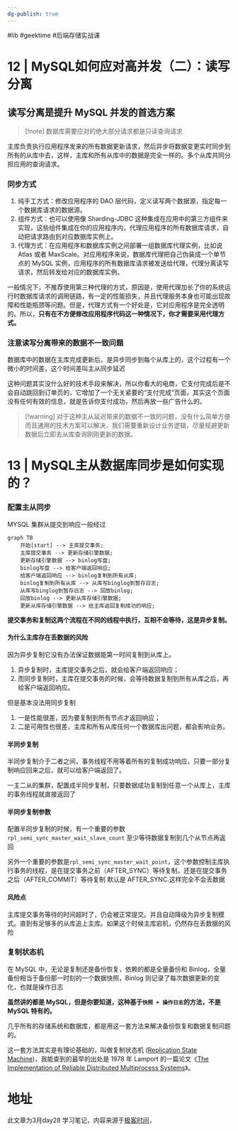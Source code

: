 ```yaml
---
dg-publish: true
---
```


#lib #geektime #后端存储实战课 

# 12 | MySQL如何应对高并发（二）：读写分离


## 读写分离是提升 MySQL 并发的首选方案

> [!note] 数据库需要应对的绝大部分请求都是只读查询请求

主库负责执行应用程序发来的所有数据更新请求，然后异步将数据变更实时同步到所有的从库中去，这样，主库和所有从库中的数据是完全一样的。多个从库共同分担应用的查询请求。

### 同步方式

1. 纯手工方式：修改应用程序的 DAO 层代码，定义读写两个数据源，指定每一个数据库请求的数据源。
2. 组件方式：也可以使用像 Sharding-JDBC 这种集成在应用中的第三方组件来实现，这些组件集成在你的应用程序内，代理应用程序的所有数据库请求，自动把请求路由到对应数据库实例上。
3. 代理方式：在应用程序和数据库实例之间部署一组数据库代理实例，比如说 Atlas 或者 MaxScale。对应用程序来说，数据库代理把自己伪装成一个单节点的 MySQL 实例，应用程序的所有数据库请求被发送给代理，代理分离读写请求，然后转发给对应的数据库实例。

一般情况下，不推荐使用第三种代理的方式，原因是，使用代理加长了你的系统运行时数据库请求的调用链路，有一定的性能损失，并且代理服务本身也可能出现故障和性能瓶颈等问题。但是，代理方式有一个好处是，它对应用程序是完全透明的。所以，**只有在不方便修改应用程序代码这一种情况下，你才需要采用代理方式。**

### 注意读写分离带来的数据不一致问题

数据库中的数据在主库完成更新后，是异步同步到每个从库上的，这个过程有一个微小的时间差，这个时间差叫主从同步延迟

这种问题其实没什么好的技术手段来解决，所以你看大的电商，它支付完成后是不会自动跳回到订单页的，它增加了一个无关紧要的“支付完成”页面，其实这个页面没有任何有效的信息，就是告诉你支付成功，然后再放一些广告什么的。

> [!warning] 对于这种主从延迟带来的数据不一致的问题，没有什么简单方便而且通用的技术方案可以解决，我们需要重新设计业务逻辑，尽量规避更新数据后立即去从库查询刚刚更新的数据。

# 13 | MySQL主从数据库同步是如何实现的？

### 配置主从同步

MYSQL 集群从提交到响应一般经过
```mermaid
graph TB
    开始[start] --> 主库提交事务;
    主库提交事务 --> 更新存储引擎数据;
    更新存储引擎数据 --> binlog写盘;
    binlog写盘 --> 给客户端返回响应;
    给客户端返回响应 --> binlog复制到所有从库;
    binlog复制到所有从库 --> 从库写binglog到暂存日志;
    从库写binglog到暂存日志 --> 回放binlog;
    回放binlog --> 更新从库存储引擎数据;
    更新从库存储引擎数据 --> 给主库返回复制成功的响应;
```

**提交事务和复制这两个流程在不同的线程中执行，互相不会等待，这是异步复制。**

#### 为什么主库存在丢数据的风险

因为异步复制它没有办法保证数据能第一时间复制到从库上。

1. 异步复制时，主库提交事务之后，就会给客户端返回响应；
2. 而同步复制时，主库在提交事务的时候，会等待数据复制到所有从库之后，再给客户端返回响应。

但是基本没法用同步复制

1. 一是性能很差，因为要复制到所有节点才返回响应；
2. 二是可用性也很差，主库和所有从库任何一个数据库出问题，都会影响业务。

#### 半同步复制

半同步复制介于二者之间，事务线程不用等着所有的复制成功响应，只要一部分复制响应回来之后，就可以给客户端返回了。

一主二从的集群，配置成半同步复制，只要数据成功复制到任意一个从库上，主库的事务线程就直接返回了

#### 半同步复制参数

配置半同步复制的时候，有一个重要的参数`rpl_semi_sync_master_wait_slave_count` 至少等待数据复制到几个从节点再返回

另外一个重要的参数是`rpl_semi_sync_master_wait_point`，这个参数控制主库执行事务的线程，是在提交事务之前（AFTER_SYNC）等待复制，还是在提交事务之后（AFTER_COMMIT）等待复制
默认是 AFTER_SYNC.这样完全不会丢数据

#### 风险点

主库提交事务等待的时间超时了，仍会被正常提交。并且自动降级为异步复制模式。直到有足够多的从库追上主库。如果这个时候主库宕机，仍然存在丢数据的风险

### 复制状态机

在 MySQL 中，无论是复制还是备份恢复，依赖的都是全量备份和 Binlog，全量备份相当于备份那一时刻的一个数据快照，Binlog 则记录了每次数据更新的变化，也就是操作日志

**虽然讲的都是 MySQL，但是你要知道，这种基于`快照 + 操作日志`的方法，不是 MySQL 特有的。**

几乎所有的存储系统和数据库，都是用这一套方法来解决备份恢复和数据复制问题的。

这一套方法其实是有理论基础的，叫做复制状态机 ([Replication State Machine](https://en.wikipedia.org/wiki/State_machine_replication))，我能查到的最早的出处是 1978 年 Lamport 的一篇论文《[The Implementation of Reliable Distributed Multiprocess Systems](http://lamport.azurewebsites.net/pubs/implementation.pdf)》。


# 地址

此文章为3月day28 学习笔记，内容来源于[极客时间](https://time.geekbang.org/column/article/215330)，
